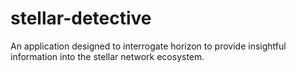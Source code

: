 # stellar-detective
An application designed to interrogate horizon to provide insightful information into the stellar network ecosystem.
